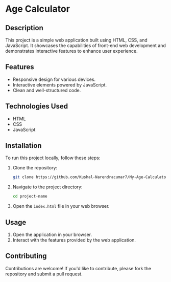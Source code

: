 # Age Calculator

## Description
This project is a simple web application built using HTML, CSS, and JavaScript. It showcases the capabilities of front-end web development and demonstrates interactive features to enhance user experience.

## Features
- Responsive design for various devices.
- Interactive elements powered by JavaScript.
- Clean and well-structured code.

## Technologies Used
- HTML
- CSS
- JavaScript


## Installation
To run this project locally, follow these steps:

1. Clone the repository:
   ```bash
   git clone https://github.com/Kushal-Narendracumar7/My-Age-Calculator.git
   ```

2. Navigate to the project directory:
   ```bash
   cd project-name
   ```

3. Open the `index.html` file in your web browser.

## Usage
1. Open the application in your browser.
2. Interact with the features provided by the web application.

## Contributing
Contributions are welcome! If you'd like to contribute, please fork the repository and submit a pull request.
